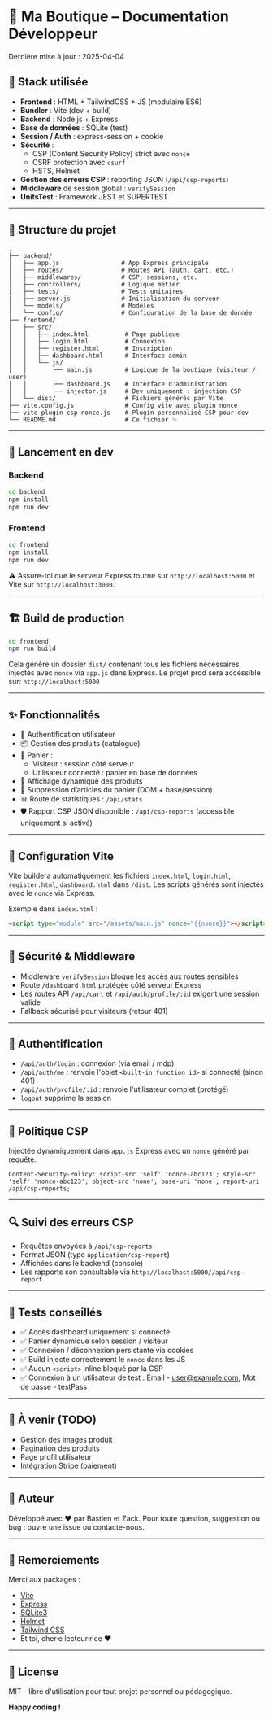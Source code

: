 
# 🛒 Ma Boutique – Documentation Développeur

Dernière mise à jour : 2025-04-04

## 🔧 Stack utilisée

- **Frontend** : HTML + TailwindCSS + JS (modulaire ES6)
- **Bundler** : Vite (dev + build)
- **Backend** : Node.js + Express
- **Base de données** : SQLite (test)
- **Session / Auth** : express-session + cookie
- **Sécurité** :
  - CSP (Content Security Policy) strict avec `nonce`
  - CSRF protection avec `csurf`
  - HSTS, Helmet
- **Gestion des erreurs CSP** : reporting JSON (`/api/csp-reports`)
- **Middleware** de session global : `verifySession`
- **UnitsTest** : Framework JEST et SUPERTEST

---

## 📁 Structure du projet

```
.
├── backend/
│   ├── app.js                 # App Express principale
│   ├── routes/                # Routes API (auth, cart, etc.)
│   ├── middlewares/           # CSP, sessions, etc.
│   ├── controllers/           # Logique métier
|   ├── tests/                 # Tests unitaires
|   ├── server.js              # Initialisation du serveur
│   └── models/                # Modèles
│   └── config/                # Configuration de la base de donnée
├── frontend/
│   ├── src/
│   │   ├── index.html          # Page publique
│   │   ├── login.html          # Connexion
│   │   ├── register.html       # Inscription
│   │   ├── dashboard.html      # Interface admin
│   │   └── js/
│   │       ├── main.js         # Logique de la boutique (visiteur / user)
│   │       ├── dashboard.js    # Interface d'administration
│   │       └── injector.js     # Dev uniquement : injection CSP
│   └── dist/                   # Fichiers générés par Vite
├── vite.config.js              # Config vite avec plugin nonce
├── vite-plugin-csp-nonce.js    # Plugin personnalisé CSP pour dev
└── README.md                   # Ce fichier ✨
```

---

## 🚀 Lancement en dev

### Backend

```bash
cd backend
npm install
npm run dev
```

### Frontend

```bash
cd frontend
npm install
npm run dev
```

⚠️ Assure-toi que le serveur Express tourne sur `http://localhost:5000` et Vite sur `http://localhost:3000`.


---

## 🏗️ Build de production

```bash
cd frontend
npm run build
```

Cela génère un dossier `dist/` contenant tous les fichiers nécessaires, injectés avec `nonce` via `app.js` dans Express.
Le projet prod sera accéssible sur: `http://localhost:5000`

---

## ✨ Fonctionnalités

- 🔐 Authentification utilisateur
- 📦 Gestion des produits (catalogue)
- 🛒 Panier :
  - Visiteur : session côté serveur
  - Utilisateur connecté : panier en base de données
- 🧾 Affichage dynamique des produits
- 🧹 Suppression d’articles du panier (DOM + base/session)
- 📊 Route de statistiques : `/api/stats`
- 🛡️ Rapport CSP JSON disponible : `/api/csp-reports` (accessible uniquement si activé)

---

## 🔧 Configuration Vite

Vite buildera automatiquement les fichiers `index.html`, `login.html`, `register.html`, `dashboard.html` dans `/dist`. Les scripts générés sont injectés avec le `nonce` via Express.

Exemple dans `index.html` :
```html
<script type="module" src="/assets/main.js" nonce="{{nonce}}"></script>
```

---

## 🔐 Sécurité & Middleware

- Middleware `verifySession` bloque les accès aux routes sensibles
- Route `/dashboard.html` protégée côté serveur Express
- Les routes API `/api/cart` et `/api/auth/profile/:id` exigent une session valide
- Fallback sécurisé pour visiteurs (retour 401)

---

## 👤 Authentification

- `/api/auth/login` : connexion (via email / mdp)
- `/api/auth/me` : renvoie l'objet `<built-in function id>` si connecté (sinon 401)
- `/api/auth/profile/:id` : renvoie l'utilisateur complet (protégé)
- `logout` supprime la session

---

## 🧠 Politique CSP

Injectée dynamiquement dans `app.js` Express avec un `nonce` généré par requête.

```http
Content-Security-Policy: script-src 'self' 'nonce-abc123'; style-src 'self' 'nonce-abc123'; object-src 'none'; base-uri 'none'; report-uri /api/csp-reports;
```

---

## 🔍 Suivi des erreurs CSP

- Requêtes envoyées à `/api/csp-reports`
- Format JSON (type `application/csp-report`)
- Affichées dans le backend (console)
- Les rapports son consultable via `http://localhost:5000//api/csp-report`
---

## 🧪 Tests conseillés

- ✅ Accès dashboard uniquement si connecté
- ✅ Panier dynamique selon session / visiteur
- ✅ Connexion / déconnexion persistante via cookies
- ✅ Build injecte correctement le `nonce` dans les JS
- ✅ Aucun `<script>` inline bloqué par la CSP
- ✅ Connexion à un utilisateur de test : Email - user@example.com, Mot de passe - testPass 

---

## 🧼 À venir (TODO)

- Gestion des images produit
- Pagination des produits
- Page profil utilisateur
- Intégration Stripe (paiement)

---

## 🙌 Auteur

Développé avec ❤️ par Bastien et Zack. Pour toute question, suggestion ou bug : ouvre une issue ou contacte-nous.

---

## 🙏 Remerciements

Merci aux packages :
- [Vite](https://vitejs.dev/)
- [Express](https://expressjs.com/)
- [SQLite3](https://www.sqlite.org/)
- [Helmet](https://helmetjs.github.io/)
- [Tailwind CSS](https://tailwindcss.com/)
- Et toi, cher·e lecteur·rice ❤️

---

## 📄 License

MIT - libre d'utilisation pour tout projet personnel ou pédagogique.

**Happy coding !**
